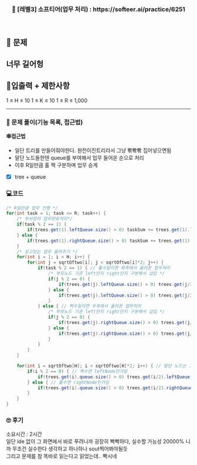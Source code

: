 <h3 align="center"> 
    📢  [레벨3] 소프티어(업무 처리) : https://softeer.ai/practice/6251
</h3>

<br>

## 🚀 문제

너무 길어헝
---

## 🚦입출력 + 제한사항

1 ≤ H ≤ 10
1 ≤ K ≤ 10
1 ≤ R ≤ 1,000

---

### 📜 문제 풀이(기능 목록, 접근법)
**🕸접근법**
- 일단 트리를 만들어줘야한다. 완전이진트리라서 그냥 뽞뽞뽞 집어넣으면됨
- 말단 노드들한텐 queue를 부여해서 업무 들어온 순으로 처리
- 이후 R일만큼 홀 짝 구분하며 업무 승계

- [x] tree + queue

### 💻코드

```java
/* R일만큼 업무 진행 */
for(int task = 1; task <= R; task++) {
	/* 부서장의 업무완료처리*/
	if(task % 2 == 1) {
		if(trees.get(1).leftQueue.size() > 0) taskSum += trees.get(1).leftQueue.poll();
	} else {
		if(trees.get(1).rightQueue.size() > 0) taskSum += trees.get(1).rightQueue.poll();
	}
	/* 갖고있는 업무 올려주기 */
	for(int i = 1; i < H; i++) {
		for(int j = sqrtOftwo[i]; j < sqrtOftwo[i]*2; j++) {
			if(task % 2 == 1) { // 홀수일이면 좌측에서 올라온 업무처리
				/* 부모노드 기준 left인지 right인지 구분해서 삽입 */
				if(j % 2 == 0) {
					if(trees.get(j).leftQueue.size() > 0) trees.get(j/2).leftQueue.offer(trees.get(j).leftQueue.poll());
				} else {
					if(trees.get(j).leftQueue.size() > 0) trees.get(j/2).rightQueue.offer(trees.get(j).leftQueue.poll());
				}
			} else { // 짝수일이면 우측에서 올라온 업무처리
				/* 부모노드 기준 left인지 right인지 구분해서 삽입 */
				if(j % 2 == 0) {
					if(trees.get(j).rightQueue.size() > 0) trees.get(j/2).leftQueue.offer(trees.get(j).rightQueue.poll());
				} else {
					if(trees.get(j).rightQueue.size() > 0) trees.get(j/2).rightQueue.offer(trees.get(j).rightQueue.poll());
				}
			}
		}
	}

	for(int i = sqrtOftwo[H]; i < sqrtOftwo[H]*2; i++) { // 말단 노드는 그냥 양쪽 다 올리면 됨
		if(i % 2 == 0) { // 짝수면 leftNode인거임
			if(trees.get(i).queue.size() > 0) trees.get(i/2).leftQueue.offer(trees.get(i).queue.poll());
		} else { // 홀수면 rightNode인거임
			if(trees.get(i).queue.size() > 0) trees.get(i/2).rightQueue.offer(trees.get(i).queue.poll());
		}
	}
}
```

### 🙄 후기
소요시간 : 2시간  <br>
일단 ide 없이 그 화면에서 바로 푸려니까 굉장히 빡빡하다, 실수할 가능성 20000% 니까 무조건 실수한다 생각하고 하나하나 sout찍어봐야될듯 <br>
그리고 문제를 참 똑바로 읽는다고 읽었는데.. 빡시네